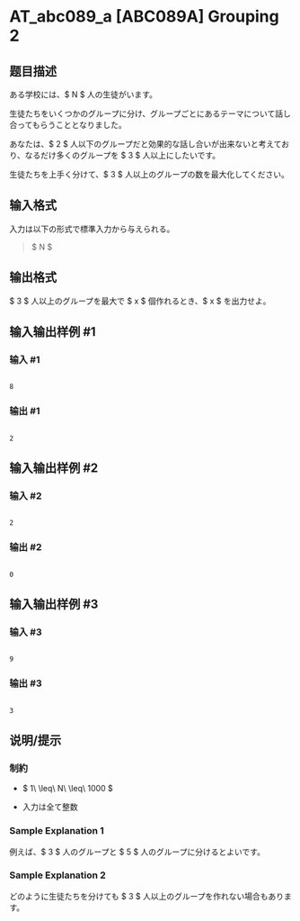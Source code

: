 # AT_abc089_a [ABC089A] Grouping 2

## 题目描述

[problemUrl]: https://atcoder.jp/contests/abc089/tasks/abc089_a

ある学校には、$ N $ 人の生徒がいます。

生徒たちをいくつかのグループに分け、グループごとにあるテーマについて話し合ってもらうこととなりました。

あなたは、$ 2 $ 人以下のグループだと効果的な話し合いが出来ないと考えており、なるだけ多くのグループを $ 3 $ 人以上にしたいです。

生徒たちを上手く分けて、$ 3 $ 人以上のグループの数を最大化してください。

## 输入格式

入力は以下の形式で標準入力から与えられる。

> $ N $

## 输出格式

$ 3 $ 人以上のグループを最大で $ x $ 個作れるとき、$ x $ を出力せよ。

## 输入输出样例 #1

### 输入 #1

```
8
```

### 输出 #1

```
2
```

## 输入输出样例 #2

### 输入 #2

```
2
```

### 输出 #2

```
0
```

## 输入输出样例 #3

### 输入 #3

```
9
```

### 输出 #3

```
3
```

## 说明/提示

### 制約

- $ 1\ \leq\ N\ \leq\ 1000 $
- 入力は全て整数

### Sample Explanation 1

例えば、$ 3 $ 人のグループと $ 5 $ 人のグループに分けるとよいです。

### Sample Explanation 2

どのように生徒たちを分けても $ 3 $ 人以上のグループを作れない場合もあります。